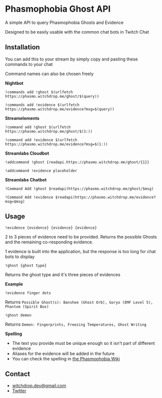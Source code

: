 # Phasmophobia Ghost API

A simple API to query Phasmophobia Ghosts and Evidence

Designed to be easily usable with the common chat bots in Twitch Chat

## Installation
You can add this to your stream by simply copy and pasting these commands to your chat

Command names can also be chosen freely

**Nightbot**
```
!commands add !ghost $(urlfetch https://phasmo.witchdrop.me/ghost/$(query))
```
```
!commands add !evidence $(urlfetch https://phasmo.witchdrop.me/evidence?msg=$(query))
```
**Streamelements**
```
!command add !ghost $(urlfetch https://phasmo.witchdrop.me/ghost/$(1:))
```
```
!command add !evidence $(urlfetch https://phasmo.witchdrop.me/evidence?msg=$(1:))
```
**Streamlabs Cloudbot**
```
!addcommand !ghost {readapi.https://phasmo.witchdrop.me/ghost/{1}}
```
```
!addcommand !evidence placeholder
```
**Streamlabs Chatbot**
```
!Command Add !ghost $readapi(https://phasmo.witchdrop.me/ghost/$msg)
```
```
!Command Add !evidence $readapi(https://phasmo.witchdrop.me/evidence?msg=$msg)
```
## Usage
```
!evidence {evidence} {evidence} {evidence}
```
2 to 3 pieces of evidence need to be provided. Returns the possible Ghosts and the remaining co-responding evidence. 

1 evidence is built into the application, but the response is too long for chat bots to display
```
!ghost {ghost type}
```
Returns the ghost type and it's three pieces of evidences

**Example**
```
!evidence finger dots
```
Returns `Possible Ghost(s): Banshee (Ghost Orb), Goryo (EMF Level 5), Phantom (Spirit Box)`
```
!ghost demon
```
Returns `Demon: Fingerprints, Freezing Temperatures, Ghost Writing`

**Spelling**

* The text you provide must be unique enough so it isn't part of different evidence 
* Aliases for the evidence will be added in the future 
* You can check the spelling in [the Phasmophobia Wiki](https://phasmophobia.fandom.com/wiki/Evidence#Ghost_Evidence)
## Contact
* [witchdrop.dev@gmail.com](mailto:witchdrop.dev@gmail.com)
* [Twitter](https://twitter.com/witch_drop)
